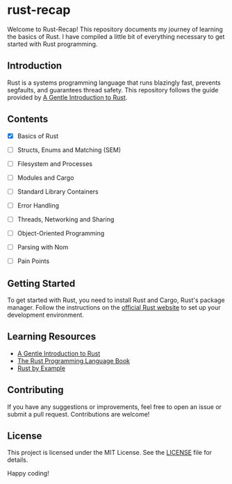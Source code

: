# rust-recap

Welcome to Rust-Recap! This repository documents my journey of learning the basics of Rust. I have compiled a little bit of everything necessary to get started with Rust programming.

## Introduction

Rust is a systems programming language that runs blazingly fast, prevents segfaults, and guarantees thread safety. This repository follows the guide provided by [A Gentle Introduction to Rust](https://stevedonovan.github.io/rust-gentle-intro/1-basics.html).

## Contents

- [x] Basics of Rust
- [ ] Structs, Enums and Matching (SEM)
- [ ] Filesystem and Processes
- [ ] Modules and Cargo
- [ ] Standard Library Containers
- [ ] Error Handling
- [ ] Threads, Networking and Sharing
- [ ] Object-Oriented Programming
- [ ] Parsing with Nom
- [ ] Pain Points


## Getting Started

To get started with Rust, you need to install Rust and Cargo, Rust's package manager. Follow the instructions on the [official Rust website](https://www.rust-lang.org/learn/get-started) to set up your development environment.

## Learning Resources

- [A Gentle Introduction to Rust](https://stevedonovan.github.io/rust-gentle-intro/1-basics.html)
- [The Rust Programming Language Book](https://doc.rust-lang.org/book/)
- [Rust by Example](https://doc.rust-lang.org/rust-by-example/)

## Contributing

If you have any suggestions or improvements, feel free to open an issue or submit a pull request. Contributions are welcome!

## License

This project is licensed under the MIT License. See the [LICENSE](LICENSE) file for details.

Happy coding!
